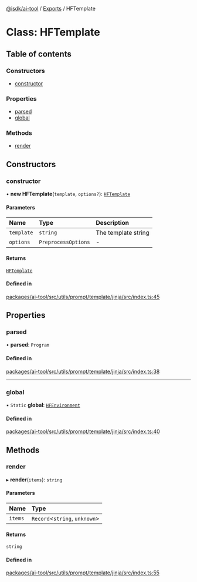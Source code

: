 [@isdk/ai-tool](../README.md) / [Exports](../modules.md) / HFTemplate

# Class: HFTemplate

## Table of contents

### Constructors

- [constructor](HFTemplate.md#constructor)

### Properties

- [parsed](HFTemplate.md#parsed)
- [global](HFTemplate.md#global)

### Methods

- [render](HFTemplate.md#render)

## Constructors

### constructor

• **new HFTemplate**(`template`, `options?`): [`HFTemplate`](HFTemplate.md)

#### Parameters

| Name | Type | Description |
| :------ | :------ | :------ |
| `template` | `string` | The template string |
| `options` | `PreprocessOptions` | - |

#### Returns

[`HFTemplate`](HFTemplate.md)

#### Defined in

[packages/ai-tool/src/utils/prompt/template/jinja/src/index.ts:45](https://github.com/isdk/ai-tool.js/blob/0f8a4d4a5fd2f372072a81ed0b281e2d8d5796f1/src/utils/prompt/template/jinja/src/index.ts#L45)

## Properties

### parsed

• **parsed**: `Program`

#### Defined in

[packages/ai-tool/src/utils/prompt/template/jinja/src/index.ts:38](https://github.com/isdk/ai-tool.js/blob/0f8a4d4a5fd2f372072a81ed0b281e2d8d5796f1/src/utils/prompt/template/jinja/src/index.ts#L38)

___

### global

▪ `Static` **global**: [`HFEnvironment`](HFEnvironment.md)

#### Defined in

[packages/ai-tool/src/utils/prompt/template/jinja/src/index.ts:40](https://github.com/isdk/ai-tool.js/blob/0f8a4d4a5fd2f372072a81ed0b281e2d8d5796f1/src/utils/prompt/template/jinja/src/index.ts#L40)

## Methods

### render

▸ **render**(`items`): `string`

#### Parameters

| Name | Type |
| :------ | :------ |
| `items` | `Record`\<`string`, `unknown`\> |

#### Returns

`string`

#### Defined in

[packages/ai-tool/src/utils/prompt/template/jinja/src/index.ts:55](https://github.com/isdk/ai-tool.js/blob/0f8a4d4a5fd2f372072a81ed0b281e2d8d5796f1/src/utils/prompt/template/jinja/src/index.ts#L55)
